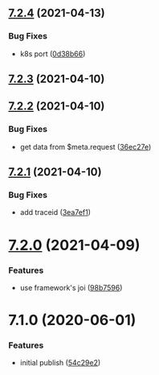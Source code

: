 ## [7.2.4](https://github.com/softwaregroup-bg/ut-port-viber/compare/v7.2.3...v7.2.4) (2021-04-13)


### Bug Fixes

* k8s port ([0d38b66](https://github.com/softwaregroup-bg/ut-port-viber/commit/0d38b6666fab66519d4f343d605c22ca47a57c05))



## [7.2.3](https://github.com/softwaregroup-bg/ut-port-viber/compare/v7.2.2...v7.2.3) (2021-04-10)



## [7.2.2](https://github.com/softwaregroup-bg/ut-port-viber/compare/v7.2.1...v7.2.2) (2021-04-10)


### Bug Fixes

* get data from $meta.request ([36ec27e](https://github.com/softwaregroup-bg/ut-port-viber/commit/36ec27eb9b717f11604164c41e38dd25f0ed38b9))



## [7.2.1](https://github.com/softwaregroup-bg/ut-port-viber/compare/v7.2.0...v7.2.1) (2021-04-10)


### Bug Fixes

* add traceid ([3ea7ef1](https://github.com/softwaregroup-bg/ut-port-viber/commit/3ea7ef13b398b0c1dba2e946a78bc4a74071575b))



# [7.2.0](https://github.com/softwaregroup-bg/ut-port-viber/compare/v7.1.0...v7.2.0) (2021-04-09)


### Features

* use framework's joi ([98b7596](https://github.com/softwaregroup-bg/ut-port-viber/commit/98b7596ec9d9c6521842431ab6e1bced950929ff))



# 7.1.0 (2020-06-01)


### Features

* initial publish ([54c29e2](https://github.com/softwaregroup-bg/ut-port-viber/commit/54c29e2804bf7fc28a7acb7a6cc5cf1dd73f4558))



